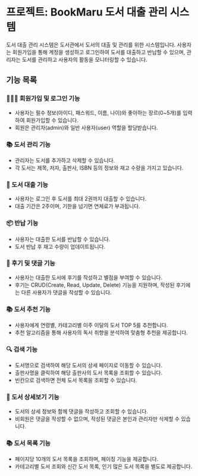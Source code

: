 # 프로젝트: BookMaru 도서 대출 관리 시스템

도서 대출 관리 시스템은 도서관에서 도서의 대출 및 관리를 위한 시스템입니다. 사용자는 회원가입을 통해 계정을 생성하고 로그인하여 도서를 대출하고 반납할 수 있으며, 관리자는 도서를 관리하고 사용자의 활동을 모니터링할 수 있습니다.

## 기능 목록

### 💁🏻‍♂️ 회원가입 및 로그인 기능
- 사용자는 필수 정보(아이디, 패스워드, 이름, 나이)와 좋아하는 장르(0~5개)를 입력하여 회원가입할 수 있습니다.
- 회원은 관리자(admin)와 일반 사용자(user) 역할을 할당받습니다.

### 📚 도서 관리 기능
- 관리자는 도서를 추가하고 삭제할 수 있습니다.
- 각 도서는 제목, 저자, 출판사, ISBN 등의 정보와 재고 수량을 가지고 있습니다.

### 📕 도서 대출 기능
- 사용자는 로그인 후 도서를 최대 2권까지 대출할 수 있습니다.
- 대출 기간은 2주이며, 기한을 넘기면 연체료가 부과됩니다.

### 📦 반납 기능
- 사용자는 대출한 도서를 반납할 수 있습니다.
- 도서 반납 후 재고 수량이 업데이트됩니다.

### 📝 후기 및 댓글 기능
- 사용자는 대출한 도서에 후기를 작성하고 별점을 부여할 수 있습니다.
- 후기는 CRUD(Create, Read, Update, Delete) 기능을 지원하며, 작성된 후기에는 다른 사용자가 댓글을 작성할 수 있습니다.

### 📚 도서 추천 기능
- 사용자에게 연령별, 카테고리별 이주 이달의 도서 TOP 5를 추천합니다.
- 추천 알고리즘을 통해 사용자의 독서 취향을 분석하여 맞춤형 추천을 제공합니다.

### 🔍 검색 기능
- 도서명으로 검색하여 해당 도서의 상세 페이지로 이동할 수 있습니다.
- 출판사명을 클릭하여 해당 출판사의 도서 목록을 조회할 수 있습니다.
- 빈칸으로 검색하면 전체 도서 목록을 조회할 수 있습니다.

### 📖 도서 상세보기 기능
- 도서의 상세 정보와 함께 댓글을 작성하고 조회할 수 있습니다.
- 비회원은 댓글을 작성할 수 없으며, 작성된 댓글은 본인과 관리자만 삭제할 수 있습니다.

### 📚 도서 목록 기능
- 페이지당 10개의 도서 목록을 조회하며, 페이징 기능을 제공합니다.
- 카테고리별 도서 조회와 신간 도서 목록, 인기 많은 도서 목록을 별도로 제공합니다.
